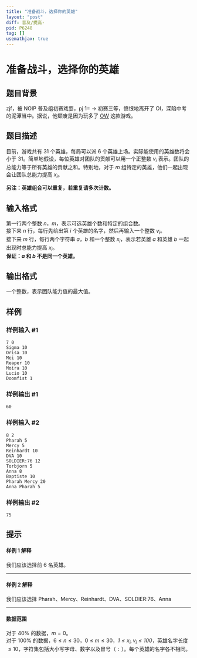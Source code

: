 ```yaml
---
title: "准备战斗，选择你的英雄"
layout: "post"
diff: 普及/提高-
pid: P6248
tag: []
usemathjax: true
---
```


# 准备战斗，选择你的英雄
## 题目背景

zjf，被 NOIP 普及组初赛戏耍，pj 1= -> 初赛三等，愤恨地离开了 OI，深陷中考的泥潭当中。据说，他颓废是因为玩多了 [OW](https://ow.blizzard.cn/home) 这款游戏。
## 题目描述

目前，游戏共有 $31$ 个英雄，每局可以派 $6$ 个英雄上场。实际能使用的英雄数将会小于 $31$。简单地假设，每位英雄对团队的贡献可以用一个正整数 $v_i$ 表示。团队的总能力等于所有英雄的贡献之和。特别地，对于 $m$ 组特定的英雄，他们一起出现会让团队总能力提高 $x_i$。

**另注：英雄组合可以重复，若重复请多次计数。**
## 输入格式

第一行两个整数 $n$，$m$，表示可选英雄个数和特定的组合数。  
接下来 $n$ 行，每行先给出第 $i$ 个英雄的名字，然后再输入一个整数 $v_i$。  
接下来 $m$ 行，每行两个字符串 $a$，$b$ 和一个整数 $x_i$，表示若英雄 $a$ 和英雄 $b$ 一起出现时总能力提高 $x_i$。  
**保证：$a$ 和 $b$ 不是同一个英雄。**


## 输出格式

一个整数，表示团队能力值的最大值。
## 样例

### 样例输入 #1
```
7 0
Sigma 10
Orisa 10
Mei 10
Reaper 10
Moira 10
Lucio 10
Doomfist 1
```
### 样例输出 #1
```
60
```
### 样例输入 #2
```
8 2
Pharah 5
Mercy 5
Reinhardt 10
DVA 10
SOLDIER:76 12
Torbjorn 5
Anna 8
Baptiste 10
Pharah Mercy 20
Anna Pharah 5
```
### 样例输出 #2
```
75
```
## 提示

#### 样例 1 解释
我们应该选择前 $6$ 名英雄。

---

#### 样例 2 解释
我们应该选择 Pharah、Mercy、Reinhardt、DVA、SOLDIER:76、Anna

---

#### 数据范围
对于 $40\%$ 的数据，$m=0$。  
对于 $100\%$ 的数据，$6\le n \le 30$，$0\le m \le 30$，*$1\le x_i,v_i \le 100$*，英雄名字长度 $\le 10$，字符集包括大小写字母、数字以及冒号（ `:` ）。每个英雄的名字各不相同。

